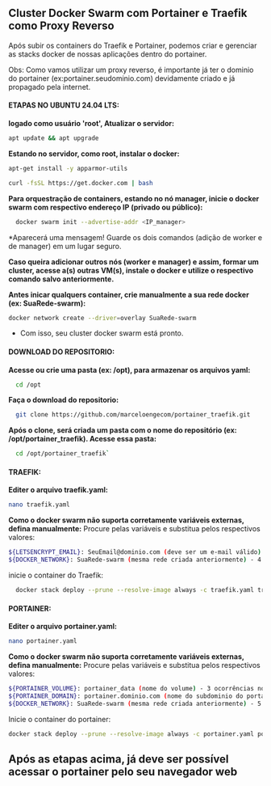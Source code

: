 ## Cluster Docker Swarm com Portainer e Traefik como Proxy Reverso

Após subir os containers do Traefik e Portainer, podemos criar e gerenciar as stacks docker de nossas aplicações dentro do portainer.

Obs: Como vamos utilizar um proxy reverso, é importante já ter o dominio do portainer (ex:portainer.seudominio.com) devidamente criado e já propagado pela internet.


#### ETAPAS NO UBUNTU 24.04 LTS:

**logado como usuário 'root', Atualizar o servidor:**
```bash
apt update && apt upgrade
```

**Estando no servidor, como root, instalar o docker:**
```bash
apt-get install -y apparmor-utils
```
```bash
curl -fsSL https://get.docker.com | bash
```

**Para orquestração de containers, estando no nó manager, inicie o docker swarm com respectivo endereço IP (privado ou público):**
```bash
  docker swarm init --advertise-addr <IP_manager>
```
*Aparecerá uma mensagem! Guarde os dois comandos (adição de worker e de manager) em um lugar seguro.

**Caso queira adicionar outros nós (worker e manager) e assim, formar um cluster, acesse a(s) outras VM(s), instale o docker e utilize o respectivo comando salvo anteriormente.**

**Antes inicar qualquers container, crie manualmente a sua rede docker (ex: SuaRede-swarm):**
```bash
docker network create --driver=overlay SuaRede-swarm
```
* Com isso, seu cluster docker swarm está pronto.


#### DOWNLOAD DO REPOSITORIO:

**Acesse ou crie uma pasta (ex: /opt), para armazenar os arquivos yaml:**
```bash
  cd /opt
```

**Faça o download do repositorio:**
```bash
  git clone https://github.com/marceloengecom/portainer_traefik.git
```

**Após o clone, será criada um pasta com o nome do repositório (ex: /opt/portainer_traefik). Acesse essa pasta:**
```bash
  cd /opt/portainer_traefik`
```

#### TRAEFIK:

**Editer o arquivo traefik.yaml:**
```bash
nano traefik.yaml
```
**Como o docker swarm não suporta corretamente variáveis externas, defina manualmente:**
Procure pelas variáveis e substitua pelos respectivos valores:
```bash
${LETSENCRYPT_EMAIL}: SeuEmail@dominio.com (deve ser um e-mail válido) - 1 ocorrência no arquivo
${DOCKER_NETWORK}: SuaRede-swarm (mesma rede criada anteriormente) - 4 ocorrências no arquivo
```

inicie o container do Traefik:
```bash
  docker stack deploy --prune --resolve-image always -c traefik.yaml traefik
```

#### PORTAINER:

**Editer o arquivo portainer.yaml:**
```bash
nano portainer.yaml
```
**Como o docker swarm não suporta corretamente variáveis externas, defina manualmente:**
Procure pelas variáveis e substitua pelos respectivos valores:
```bash
${PORTAINER_VOLUME}: portainer_data (nome do volume) - 3 ocorrências no arquivo
${PORTAINER_DOMAIN}: portainer.dominio.com (nome do subdominio do portainer) - 1 ocorrência no arquivo
${DOCKER_NETWORK}: SuaRede-swarm (mesma rede criada anteriormente) - 5 ocorrências no arquivo
```
Inicie o container do portainer:
```bash
docker stack deploy --prune --resolve-image always -c portainer.yaml portainer
```


## Após as etapas acima, já deve ser possível acessar o portainer pelo seu navegador web
